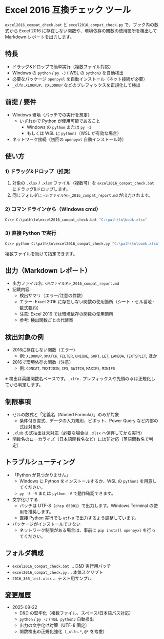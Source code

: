 # Excel 2016 互換チェック ツール

`excel2016_compat_check.bat` と `excel2016_compat_check.py` で、ブック内の数式から Excel 2016 に存在しない関数や、環境依存の関数の使用箇所を検出して Markdown レポートを出力します。

## 特長
- ドラッグ&ドロップで簡単実行（複数ファイル対応）
- Windows の `python` / `py -3` / WSL の `python3` を自動検出
- 必要なパッケージ `openpyxl` を自動インストール（ネット接続が必要）
- `_xlfn.XLOOKUP`、`@XLOOKUP` などのプレフィックスを正規化して検出

## 前提 / 要件
- Windows 環境（バッチでの実行を想定）
  - いずれかで Python が使用可能であること
    - Windows の `python` または `py -3`
    - もしくは WSL に `python3`（WSL が有効な場合）
- ネットワーク接続（初回の `openpyxl` 自動インストール時）

## 使い方
### 1) ドラッグ&ドロップ（推奨）
1. 対象の `.xlsx` / `.xlsm` ファイル（複数可）を `excel2016_compat_check.bat` にドラッグ&ドロップします。
2. 同じフォルダに `<元ファイル名>_2016_compat_report.md` が出力されます。

### 2) コマンドラインから（Windows cmd）
```bat
C:\> C:\path\to\excel2016_compat_check.bat "C:\path\to\book.xlsx"
```

### 3) 直接 Python で実行
```bat
C:\> python C:\path\to\excel2016_compat_check.py "C:\path\to\book.xlsx"
```
複数ファイルを続けて指定できます。

## 出力（Markdown レポート）
- 出力ファイル名: `<元ファイル名>_2016_compat_report.md`
- 記載内容:
  - 検出サマリ（エラー/注意の件数）
  - エラー: Excel 2016 に存在しない関数の使用箇所（シート・セル番地・数式要約）
  - 注意: Excel 2016 では環境依存の関数の使用箇所
  - 参考: 検出関数ごとの代替案

## 検出対象の例
- 2016に存在しない関数（エラー）
  - 例: `XLOOKUP`, `XMATCH`, `FILTER`, `UNIQUE`, `SORT`, `LET`, `LAMBDA`, `TEXTSPLIT`, ほか
- 2016で環境依存の関数（注意）
  - 例: `CONCAT`, `TEXTJOIN`, `IFS`, `SWITCH`, `MAXIFS`, `MINIFS`

※ 検出は英語関数名ベースです。`_xlfn.` プレフィックスや先頭の `@` は正規化してから判定します。

## 制限事項
- セルの数式と「定義名（Named Formula）」のみが対象
  - 条件付き書式、データの入力規則、ピボット、Power Query など内部の式は対象外
- `.xlsb` の式抽出は未対応（必要な場合は `.xlsx` へ保存してから実行）
- 関数名のローカライズ（日本語関数名など）には非対応（英語関数名で判定）

## トラブルシューティング
- 「Python が見つかりません」
  - Windows に Python をインストールするか、WSL の `python3` を用意してください。
  - `py -3 -V` または `python -V` で動作確認できます。
- 文字化けする
  - バッチは UTF-8（`chcp 65001`）で出力します。Windows Terminal の使用を推奨します。
  - 直接 Python 実行でも `utf-8` で出力するよう調整しています。
- パッケージがインストールできない
  - ネットワーク制限がある場合は、事前に `pip install openpyxl` を行ってください。

## フォルダ構成
- `excel2016_compat_check.bat` … D&D 実行用バッチ
- `excel2016_compat_check.py` … 本体スクリプト
- `2016_365_test.xlsx` … テスト用サンプル

## 変更履歴
- 2025-08-22
  - D&D の堅牢化（複数ファイル、スペース/日本語パス対応）
  - `python` / `py -3` / `WSL python3` 自動検出
  - 出力の文字化け対策（UTF-8 固定）
  - 関数検出の正規化強化（`_xlfn.*`, `@*` を考慮）


